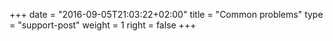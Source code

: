+++
date = "2016-09-05T21:03:22+02:00"
title = "Common problems"
type = "support-post"
weight = 1
right = false
+++

